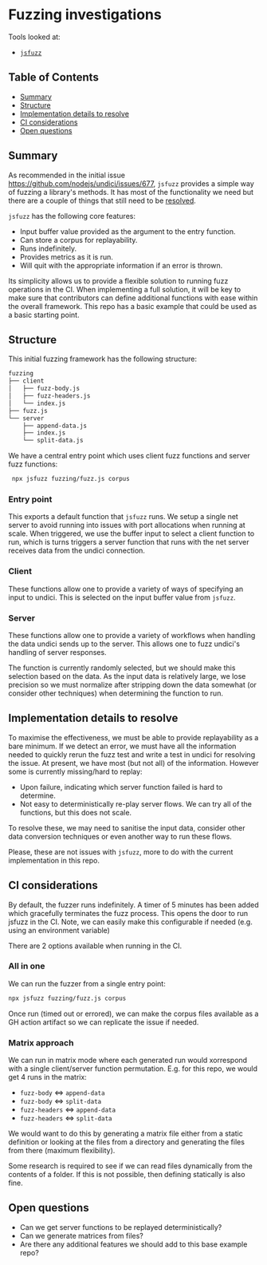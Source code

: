 # Fuzzing investigations

Tools looked at:

- [`jsfuzz`](https://www.npmjs.com/package/jsfuzz)

## Table of Contents

- [Summary](#summary)
- [Structure](#structure)
- [Implementation details to resolve](#implementation-details-to-resolve)
- [CI considerations](#ci-considerations)
- [Open questions](#open-questions)

## Summary

As recommended in the initial issue https://github.com/nodejs/undici/issues/677, `jsfuzz` provides a simple way of fuzzing a library's methods. It has most of the functionality we need but there are a couple of things that still need to be [resolved](#issues).

`jsfuzz` has the following core features:

- Input buffer value provided as the argument to the entry function.
- Can store a corpus for replayability.
- Runs indefinitely.
- Provides metrics as it is run.
- Will quit with the appropriate information if an error is thrown.

Its simplicity allows us to provide a flexible solution to running fuzz operations in the CI. When implementing a full solution, it will be key to make sure that contributors can define additional functions with ease within the overall framework. This repo has a basic example that could be used as a basic starting point.

## Structure

This initial fuzzing framework has the following structure:

```txt
fuzzing
├── client
│   ├── fuzz-body.js
│   ├── fuzz-headers.js
│   └── index.js
├── fuzz.js
└── server
    ├── append-data.js
    ├── index.js
    └── split-data.js
```

We have a central entry point which uses client fuzz functions and server fuzz functions:

```sh
 npx jsfuzz fuzzing/fuzz.js corpus
```

### Entry point

This exports a default function that `jsfuzz` runs. We setup a single net server to avoid running into issues with port allocations when running at scale. When triggered, we use the buffer input to select a client function to run, which is turns triggers a server function that runs with the net server receives data from the undici connection.

### Client

These functions allow one to provide a variety of ways of specifying an input to undici. This is selected on the input buffer value from `jsfuzz`.

### Server

These functions allow one to provide a variety of workflows when handling the data undici sends up to the server. This allows one to fuzz undici's handling of server responses.

The function is currently randomly selected, but we should make this selection based on the data. As the input data is relatively large, we lose precision so we must normalize after stripping down the data somewhat (or consider other techniques) when determining the function to run.

## Implementation details to resolve

To maximise the effectiveness, we must be able to provide replayability as a bare minimum. If we detect an error, we must have all the information needed to quickly rerun the fuzz test and write a test in undici for resolving the issue. At present, we have most (but not all) of the information. However some is currently missing/hard to replay:

- Upon failure, indicating which server function failed is hard to determine.
- Not easy to deterministically re-play server flows. We can try all of the functions, but this does not scale.

To resolve these, we may need to sanitise the input data, consider other data conversion techniques or even another way to run these flows.

Please, these are not issues with `jsfuzz`, more to do with the current implementation in this repo.

## CI considerations

By default, the fuzzer runs indefinitely. A timer of 5 minutes has been added which gracefully terminates the fuzz process. This opens the door to run jsfuzz in the CI. Note, we can easily make this configurable if needed (e.g. using an environment variable)

There are 2 options available when running in the CI.

### All in one

We can run the fuzzer from a single entry point:

```sh
npx jsfuzz fuzzing/fuzz.js corpus
```

Once run (timed out or errored), we can make the corpus files available as a GH action artifact so we can replicate the issue if needed.

### Matrix approach

We can run in matrix mode where each generated run would xorrespond with a single client/server function permutation. E.g. for this repo, we would get 4 runs in the matrix:

- `fuzz-body` <=> `append-data`
- `fuzz-body` <=> `split-data`
- `fuzz-headers` <=> `append-data`
- `fuzz-headers` <=> `split-data`

We would want to do this by generating a matrix file either from a static definition or looking at the files from a directory and generating the files from there (maximum flexibility).

Some research is required to see if we can read files dynamically from the contents of a folder. If this is not possible, then defining statically is also fine.

## Open questions

- Can we get server functions to be replayed deterministically?
- Can we generate matrices from files?
- Are there any additional features we should add to this base example repo?
